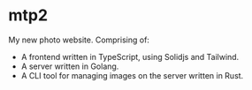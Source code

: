 # mtp2
My new photo website. Comprising of:
- A frontend written in TypeScript, using Solidjs and Tailwind.
- A server written in Golang.
- A CLI tool for managing images on the server written in Rust.
